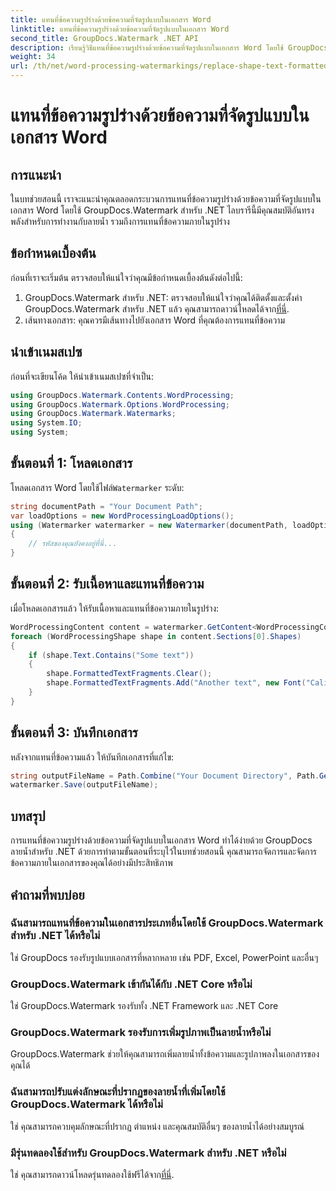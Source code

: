 ```yaml
---
title: แทนที่ข้อความรูปร่างด้วยข้อความที่จัดรูปแบบในเอกสาร Word
linktitle: แทนที่ข้อความรูปร่างด้วยข้อความที่จัดรูปแบบในเอกสาร Word
second_title: GroupDocs.Watermark .NET API
description: เรียนรู้วิธีแทนที่ข้อความรูปร่างด้วยข้อความที่จัดรูปแบบในเอกสาร Word โดยใช้ GroupDocs.Watermark สำหรับ .NET ความสามารถในการแก้ไขเอกสารของคุณได้อย่างง่ายดาย
weight: 34
url: /th/net/word-processing-watermarkings/replace-shape-text-formatted-text-word-docs/
---
```


# แทนที่ข้อความรูปร่างด้วยข้อความที่จัดรูปแบบในเอกสาร Word

## การแนะนำ
ในบทช่วยสอนนี้ เราจะแนะนำคุณตลอดกระบวนการแทนที่ข้อความรูปร่างด้วยข้อความที่จัดรูปแบบในเอกสาร Word โดยใช้ GroupDocs.Watermark สำหรับ .NET ไลบรารีนี้มีคุณสมบัติอันทรงพลังสำหรับการทำงานกับลายน้ำ รวมถึงการแทนที่ข้อความภายในรูปร่าง
## ข้อกำหนดเบื้องต้น
ก่อนที่เราจะเริ่มต้น ตรวจสอบให้แน่ใจว่าคุณมีข้อกำหนดเบื้องต้นดังต่อไปนี้:
1.  GroupDocs.Watermark สำหรับ .NET: ตรวจสอบให้แน่ใจว่าคุณได้ติดตั้งและตั้งค่า GroupDocs.Watermark สำหรับ .NET แล้ว คุณสามารถดาวน์โหลดได้จาก[ที่นี่](https://releases.groupdocs.com/Watermark/net/).
2. เส้นทางเอกสาร: คุณควรมีเส้นทางไปยังเอกสาร Word ที่คุณต้องการแทนที่ข้อความ

## นำเข้าเนมสเปซ
ก่อนที่จะเขียนโค้ด ให้นำเข้าเนมสเปซที่จำเป็น:
```csharp
using GroupDocs.Watermark.Contents.WordProcessing;
using GroupDocs.Watermark.Options.WordProcessing;
using GroupDocs.Watermark.Watermarks;
using System.IO;
using System;
```
## ขั้นตอนที่ 1: โหลดเอกสาร
 โหลดเอกสาร Word โดยใช้ไฟล์`Watermarker` ระดับ:
```csharp
string documentPath = "Your Document Path";
var loadOptions = new WordProcessingLoadOptions();
using (Watermarker watermarker = new Watermarker(documentPath, loadOptions))
{
    // รหัสของคุณยังคงอยู่ที่นี่...
}
```
## ขั้นตอนที่ 2: รับเนื้อหาและแทนที่ข้อความ
เมื่อโหลดเอกสารแล้ว ให้รับเนื้อหาและแทนที่ข้อความภายในรูปร่าง:
```csharp
WordProcessingContent content = watermarker.GetContent<WordProcessingContent>();
foreach (WordProcessingShape shape in content.Sections[0].Shapes)
{
    if (shape.Text.Contains("Some text"))
    {
        shape.FormattedTextFragments.Clear();
        shape.FormattedTextFragments.Add("Another text", new Font("Calibri", 19, FontStyle.Bold), Color.Red, Color.Aqua);
    }
}
```
## ขั้นตอนที่ 3: บันทึกเอกสาร
หลังจากแทนที่ข้อความแล้ว ให้บันทึกเอกสารที่แก้ไข:
```csharp
string outputFileName = Path.Combine("Your Document Directory", Path.GetFileName(documentPath));
watermarker.Save(outputFileName);
```

## บทสรุป
การแทนที่ข้อความรูปร่างด้วยข้อความที่จัดรูปแบบในเอกสาร Word ทำได้ง่ายด้วย GroupDocs ลายน้ำสำหรับ .NET ด้วยการทำตามขั้นตอนที่ระบุไว้ในบทช่วยสอนนี้ คุณสามารถจัดการและจัดการข้อความภายในเอกสารของคุณได้อย่างมีประสิทธิภาพ

## คำถามที่พบบ่อย
### ฉันสามารถแทนที่ข้อความในเอกสารประเภทอื่นโดยใช้ GroupDocs.Watermark สำหรับ .NET ได้หรือไม่
ใช่ GroupDocs รองรับรูปแบบเอกสารที่หลากหลาย เช่น PDF, Excel, PowerPoint และอื่นๆ
### GroupDocs.Watermark เข้ากันได้กับ .NET Core หรือไม่
ใช่ GroupDocs.Watermark รองรับทั้ง .NET Framework และ .NET Core
### GroupDocs.Watermark รองรับการเพิ่มรูปภาพเป็นลายน้ำหรือไม่
GroupDocs.Watermark ช่วยให้คุณสามารถเพิ่มลายน้ำทั้งข้อความและรูปภาพลงในเอกสารของคุณได้
### ฉันสามารถปรับแต่งลักษณะที่ปรากฏของลายน้ำที่เพิ่มโดยใช้ GroupDocs.Watermark ได้หรือไม่
ใช่ คุณสามารถควบคุมลักษณะที่ปรากฏ ตำแหน่ง และคุณสมบัติอื่นๆ ของลายน้ำได้อย่างสมบูรณ์
### มีรุ่นทดลองใช้สำหรับ GroupDocs.Watermark สำหรับ .NET หรือไม่
 ใช่ คุณสามารถดาวน์โหลดรุ่นทดลองใช้ฟรีได้จาก[ที่นี่](https://releases.groupdocs.com/).